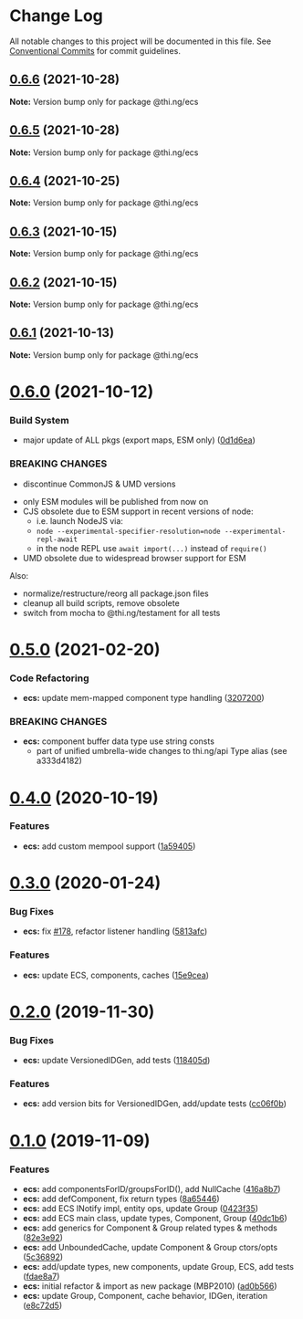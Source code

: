 # Change Log

All notable changes to this project will be documented in this file.
See [Conventional Commits](https://conventionalcommits.org) for commit guidelines.

## [0.6.6](https://github.com/thi-ng/umbrella/compare/@thi.ng/ecs@0.6.5...@thi.ng/ecs@0.6.6) (2021-10-28)

**Note:** Version bump only for package @thi.ng/ecs





## [0.6.5](https://github.com/thi-ng/umbrella/compare/@thi.ng/ecs@0.6.4...@thi.ng/ecs@0.6.5) (2021-10-28)

**Note:** Version bump only for package @thi.ng/ecs





## [0.6.4](https://github.com/thi-ng/umbrella/compare/@thi.ng/ecs@0.6.3...@thi.ng/ecs@0.6.4) (2021-10-25)

**Note:** Version bump only for package @thi.ng/ecs





## [0.6.3](https://github.com/thi-ng/umbrella/compare/@thi.ng/ecs@0.6.2...@thi.ng/ecs@0.6.3) (2021-10-15)

**Note:** Version bump only for package @thi.ng/ecs





## [0.6.2](https://github.com/thi-ng/umbrella/compare/@thi.ng/ecs@0.6.1...@thi.ng/ecs@0.6.2) (2021-10-15)

**Note:** Version bump only for package @thi.ng/ecs





## [0.6.1](https://github.com/thi-ng/umbrella/compare/@thi.ng/ecs@0.6.0...@thi.ng/ecs@0.6.1) (2021-10-13)

**Note:** Version bump only for package @thi.ng/ecs





# [0.6.0](https://github.com/thi-ng/umbrella/compare/@thi.ng/ecs@0.5.26...@thi.ng/ecs@0.6.0) (2021-10-12)


### Build System

* major update of ALL pkgs (export maps, ESM only) ([0d1d6ea](https://github.com/thi-ng/umbrella/commit/0d1d6ea9fab2a645d6c5f2bf2591459b939c09b6))


### BREAKING CHANGES

* discontinue CommonJS & UMD versions

- only ESM modules will be published from now on
- CJS obsolete due to ESM support in recent versions of node:
  - i.e. launch NodeJS via:
  - `node --experimental-specifier-resolution=node --experimental-repl-await`
  - in the node REPL use `await import(...)` instead of `require()`
- UMD obsolete due to widespread browser support for ESM

Also:
- normalize/restructure/reorg all package.json files
- cleanup all build scripts, remove obsolete
- switch from mocha to @thi.ng/testament for all tests






#  [0.5.0](https://github.com/thi-ng/umbrella/compare/@thi.ng/ecs@0.4.9...@thi.ng/ecs@0.5.0) (2021-02-20) 

###  Code Refactoring 

- **ecs:** update mem-mapped component type handling ([3207200](https://github.com/thi-ng/umbrella/commit/3207200367fbe905b7f425690c772a7d388f92e3)) 

###  BREAKING CHANGES 

- **ecs:** component buffer data type use string consts 
    - part of unified umbrella-wide changes to thi.ng/api Type alias   (see a333d4182) 

#  [0.4.0](https://github.com/thi-ng/umbrella/compare/@thi.ng/ecs@0.3.34...@thi.ng/ecs@0.4.0) (2020-10-19) 

###  Features 

- **ecs:** add custom mempool support ([1a59405](https://github.com/thi-ng/umbrella/commit/1a59405bb99c6024294d1361dc35bca8fc770463)) 

#  [0.3.0](https://github.com/thi-ng/umbrella/compare/@thi.ng/ecs@0.2.0...@thi.ng/ecs@0.3.0) (2020-01-24) 

###  Bug Fixes 

- **ecs:** fix [#178](https://github.com/thi-ng/umbrella/issues/178), refactor listener handling ([5813afc](https://github.com/thi-ng/umbrella/commit/5813afc6d263d09af215b00eb44dad569c6ead9a)) 

###  Features 

- **ecs:** update ECS, components, caches ([15e9cea](https://github.com/thi-ng/umbrella/commit/15e9ceadba6815bf86986176492028ac05eae3aa)) 

#  [0.2.0](https://github.com/thi-ng/umbrella/compare/@thi.ng/ecs@0.1.0...@thi.ng/ecs@0.2.0) (2019-11-30) 

###  Bug Fixes 

- **ecs:** update VersionedIDGen, add tests ([118405d](https://github.com/thi-ng/umbrella/commit/118405d0039e6f013c0343d805f220d04320f327)) 

###  Features 

- **ecs:** add version bits for VersionedIDGen, add/update tests ([cc06f0b](https://github.com/thi-ng/umbrella/commit/cc06f0b7c964c116468f10a399dd3948610c5840)) 

#  [0.1.0](https://github.com/thi-ng/umbrella/compare/@thi.ng/ecs@0.0.2...@thi.ng/ecs@0.1.0) (2019-11-09) 

###  Features 

- **ecs:** add componentsForID/groupsForID(), add NullCache ([416a8b7](https://github.com/thi-ng/umbrella/commit/416a8b7974716ec8b645dde8d2ed6ad389f18edb)) 
- **ecs:** add defComponent, fix return types ([8a65446](https://github.com/thi-ng/umbrella/commit/8a654463af1721377aa3372e21d86ec880548c84)) 
- **ecs:** add ECS INotify impl, entity ops, update Group ([0423f35](https://github.com/thi-ng/umbrella/commit/0423f35b7f589056ee3578d32530023a318322c0)) 
- **ecs:** add ECS main class, update types, Component, Group ([40dc1b6](https://github.com/thi-ng/umbrella/commit/40dc1b6abcfd0f11e04c7f7f22359bc928a9ff7d)) 
- **ecs:** add generics for Component & Group related types & methods ([82e3e92](https://github.com/thi-ng/umbrella/commit/82e3e92fe6f74395383069d370e3d6eb21982da5)) 
- **ecs:** add UnboundedCache, update Component & Group ctors/opts ([5c36892](https://github.com/thi-ng/umbrella/commit/5c36892ef9ed62f973a726277750c5845c9a859e)) 
- **ecs:** add/update types, new components, update Group, ECS, add tests ([fdae8a7](https://github.com/thi-ng/umbrella/commit/fdae8a794093e42f71165f7552231d9af744dfcd)) 
- **ecs:** initial refactor & import as new package (MBP2010) ([ad0b566](https://github.com/thi-ng/umbrella/commit/ad0b56629dc6133b3bcde429fa7df26f627ba0c1)) 
- **ecs:** update Group, Component, cache behavior, IDGen, iteration ([e8c72d5](https://github.com/thi-ng/umbrella/commit/e8c72d587e58ad6dbc7e6961e6daa098b5b7e614))
